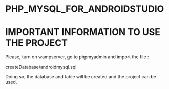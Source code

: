 # PHP_MYSQL_FOR_ANDROIDSTUDIO

# IMPORTANT INFORMATION TO USE THE PROJECT

Please, turn on wampserver, go to phpmyadmin and import the file :

createDatabase/androidmysql.sql

Doing so, the database and table will be created and the project can be used.
